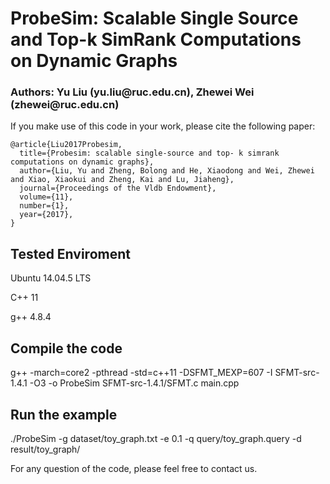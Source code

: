 <h1>ProbeSim: Scalable Single Source and Top-k SimRank Computations on Dynamic Graphs</h1>

<h3>Authors: Yu Liu (yu.liu@ruc.edu.cn), Zhewei Wei (zhewei@ruc.edu.cn)</h3>

<p>If you make use of this code in your work, please cite the following paper:</p>

<pre><code>@article{Liu2017Probesim,
  title={Probesim: scalable single-source and top- k simrank computations on dynamic graphs},
  author={Liu, Yu and Zheng, Bolong and He, Xiaodong and Wei, Zhewei and Xiao, Xiaokui and Zheng, Kai and Lu, Jiaheng},
  journal={Proceedings of the Vldb Endowment},
  volume={11},
  number={1},
  year={2017},
}
</code></pre>

<h2>Tested Enviroment</h2>

<p>Ubuntu 14.04.5 LTS </p>

<p>C++ 11</p>

<p>g++ 4.8.4</p>

<h2>Compile the code</h2>

<p>g++ -march=core2 -pthread -std=c++11 -DSFMT_MEXP=607 -I SFMT-src-1.4.1 -O3 -o ProbeSim SFMT-src-1.4.1/SFMT.c main.cpp</p>

<h2>Run the example</h2>

<p>./ProbeSim -g dataset/toy_graph.txt -e 0.1 -q query/toy_graph.query -d result/toy_graph/</p>

<p>For any question of the code, please feel free to contact us.</p>
